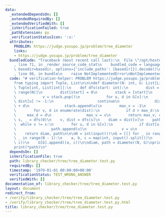 ```yaml
---
data:
  _extendedDependsOn: []
  _extendedRequiredBy: []
  _extendedVerifiedWith: []
  _isVerificationFailed: true
  _pathExtension: py
  _verificationStatusIcon: ':x:'
  attributes:
    PROBLEM: https://judge.yosupo.jp/problem/tree_diameter
    links:
    - https://judge.yosupo.jp/problem/tree_diameter
  bundledCode: "Traceback (most recent call last):\n  File \"/opt/hostedtoolcache/PyPy/3.7.13/x64/site-packages/onlinejudge_verify/documentation/build.py\"\
    , line 71, in _render_source_code_stat\n    bundled_code = language.bundle(stat.path,\
    \ basedir=basedir, options={'include_paths': [basedir]}).decode()\n  File \"/opt/hostedtoolcache/PyPy/3.7.13/x64/site-packages/onlinejudge_verify/languages/python.py\"\
    , line 96, in bundle\n    raise NotImplementedError\nNotImplementedError\n"
  code: "# verification-helper: PROBLEM https://judge.yosupo.jp/problem/tree_diameter\n\
    from typing import Tuple, List\n\n\ndef diameter(N: int, G: List[List[int]]) ->\
    \ Tuple[int, List[int]]:\n    def dfs(start: int):\n        dist = [-1 for _ in\
    \ range(N)]\n        dist[start] = 0\n        stack = [start]\n        while stack:\n\
    \            v = stack.pop()\n            for u, d in G[v]:\n                if\
    \ dist[u] != -1:\n                    continue\n                dist[u] = dist[v]\
    \ + d\n                stack.append(u)\n        max_v = -1\n        max_d = -1\n\
    \        for v, d in enumerate(dist):\n            if d > max_d:\n           \
    \     max_d = d\n                max_v = v\n        return max_v, dist\n\n   \
    \ s, _ = dfs(0)\n    v, dist = dfs(s)\n    diam = dist[v]\n    path = [v]\n  \
    \  while v != s:\n        for u, d in G[v]:\n            if dist[u] + d == dist[v]:\n\
    \                path.append(u)\n                v = u\n                break\n\
    \    return diam, path\n\n\nN = int(input())\nG = [[] for _ in range(N)]\nfor\
    \ _ in range(N - 1):\n    a, b, c = map(int, input().split())\n    G[a].append((b,\
    \ c))\n    G[b].append((a, c))\n\ndiam, path = diameter(N, G)\nprint(diam, len(path))\n\
    print(*path)\n"
  dependsOn: []
  isVerificationFile: true
  path: library_checker/tree/tree_diameter.test.py
  requiredBy: []
  timestamp: '1970-01-01 00:00:00+00:00'
  verificationStatus: TEST_WRONG_ANSWER
  verifiedWith: []
documentation_of: library_checker/tree/tree_diameter.test.py
layout: document
redirect_from:
- /verify/library_checker/tree/tree_diameter.test.py
- /verify/library_checker/tree/tree_diameter.test.py.html
title: library_checker/tree/tree_diameter.test.py
---
```

